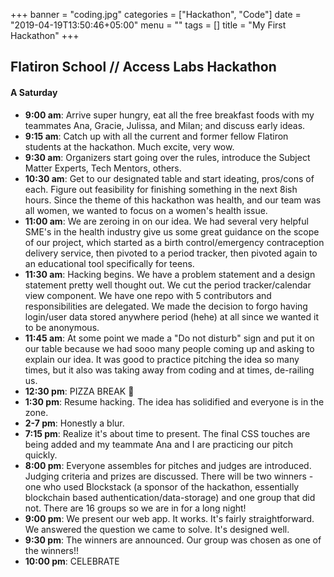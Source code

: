 +++
banner = "coding.jpg"
categories = ["Hackathon", "Code"]
date = "2019-04-19T13:50:46+05:00"
menu = ""
tags = []
title = "My First Hackathon"
+++

## Flatiron School // Access Labs Hackathon

#### A Saturday

* **9:00 am**: Arrive super hungry, eat all the free breakfast foods with my teammates Ana, Gracie, Julissa, and Milan; and discuss early ideas.
* **9:15 am**: Catch up with all the current and former fellow Flatiron students at the hackathon. Much excite, very wow.
* **9:30 am**: Organizers start going over the rules, introduce the Subject Matter Experts, Tech Mentors, others.
* **10:30 am**: Get to our designated table and start ideating, pros/cons of each. Figure out feasibility for finishing something in the next 8ish hours. Since the theme of this hackathon was health, and our team was all women, we wanted to focus on a women's health issue.
* **11:00 am**: We are zeroing in on our idea. We had several very helpful SME's in the health industry give us some great guidance on the scope of our project, which started as a birth control/emergency contraception delivery service, then pivoted to a period tracker, then pivoted again to an educational tool specifically for teens.
* **11:30 am**: Hacking begins. We have a problem statement and a design statement pretty well thought out. We cut the period tracker/calendar view component. We have one repo with 5 contributors and responsibilities are delegated. We made the decision to forgo having login/user data stored anywhere period (hehe) at all since we wanted it to be anonymous.
* **11:45 am**: At some point we made a "Do not disturb" sign and put it on our table because we had sooo many people coming up and asking to explain our idea. It was good to practice pitching the idea so many times, but it also was taking away from coding and at times, de-railing us.
* **12:30 pm**: PIZZA BREAK 🍕
* **1:30 pm**: Resume hacking. The idea has solidified and everyone is in the zone.
* **2-7 pm**: Honestly a blur.
* **7:15 pm**: Realize it's about time to present. The final CSS touches are being added and my teammate Ana and I are practicing our pitch quickly.
* **8:00 pm**: Everyone assembles for pitches and judges are introduced. Judging criteria and prizes are discussed. There will be two winners - one who used Blockstack (a sponsor of the hackathon, essentially blockchain based authentication/data-storage) and one group that did not. There are 16 groups so we are in for a long night!
* **9:00 pm**: We present our web app. It works. It's fairly straightforward. We answered the question we came to solve. It's designed well.
* **9:30 pm**: The winners are announced. Our group was chosen as one of the winners!!
* **10:00 pm**: CELEBRATE
